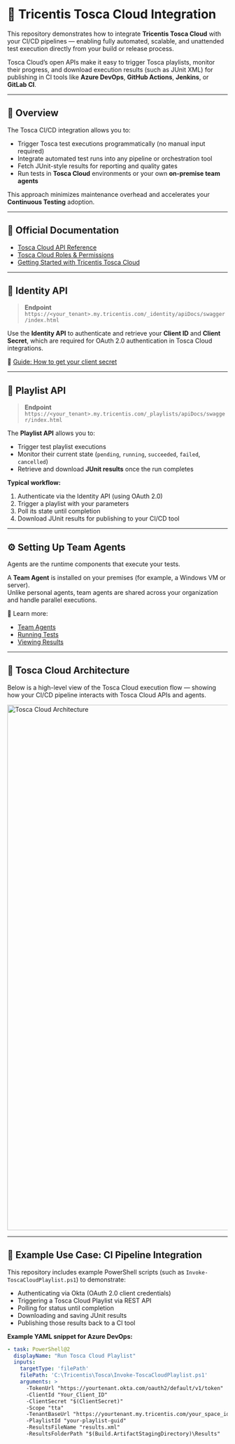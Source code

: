 # 🧩 Tricentis Tosca Cloud Integration

This repository demonstrates how to integrate **Tricentis Tosca Cloud** with your CI/CD pipelines — enabling fully automated, scalable, and unattended test execution directly from your build or release process.

Tosca Cloud’s open APIs make it easy to trigger Tosca playlists, monitor their progress, and download execution results (such as JUnit XML) for publishing in CI tools like **Azure DevOps**, **GitHub Actions**, **Jenkins**, or **GitLab CI**.

---

## 🚀 Overview

The Tosca CI/CD integration allows you to:
- Trigger Tosca test executions programmatically (no manual input required)
- Integrate automated test runs into any pipeline or orchestration tool
- Fetch JUnit-style results for reporting and quality gates
- Run tests in **Tosca Cloud** environments or your own **on-premise team agents**

This approach minimizes maintenance overhead and accelerates your **Continuous Testing** adoption.

---

## 📘 Official Documentation

- [Tosca Cloud API Reference](https://docs.tricentis.com/tosca-cloud/en-us/content/references/tosca_apis.htm)
- [Tosca Cloud Roles & Permissions](https://docs.tricentis.com/tosca-cloud/en-us/content/references/roles_and_permissions.htm)
- [Getting Started with Tricentis Tosca Cloud](https://docs.tricentis.com/tosca-cloud/en-us/content/get_started.htm)

---

## 🔐 Identity API

> **Endpoint**  
> `https://<your_tenant>.my.tricentis.com/_identity/apiDocs/swagger/index.html`

Use the **Identity API** to authenticate and retrieve your **Client ID** and **Client Secret**, which are required for OAuth 2.0 authentication in Tosca Cloud integrations.

📖 [Guide: How to get your client secret](https://docs.tricentis.com/tosca-cloud/en-us/content/admin_guide/get_client_secret.htm)

---

## 🧠 Playlist API

> **Endpoint**  
> `https://<your_tenant>.my.tricentis.com/_playlists/apiDocs/swagger/index.html`

The **Playlist API** allows you to:
- Trigger test playlist executions
- Monitor their current state (`pending`, `running`, `succeeded`, `failed`, `cancelled`)
- Retrieve and download **JUnit results** once the run completes

**Typical workflow:**
1. Authenticate via the Identity API (using OAuth 2.0)
2. Trigger a playlist with your parameters
3. Poll its state until completion
4. Download JUnit results for publishing to your CI/CD tool

---

## ⚙️ Setting Up Team Agents

Agents are the runtime components that execute your tests.

A **Team Agent** is installed on your premises (for example, a Windows VM or server).  
Unlike personal agents, team agents are shared across your organization and handle parallel executions.

📘 Learn more:
- [Team Agents](https://docs.tricentis.com/tosca-cloud/en-us/content/admin_guide/agents_team.htm)  
- [Running Tests](https://docs.tricentis.com/tosca-cloud/en-us/content/run_tests/run_tests.htm)  
- [Viewing Results](https://docs.tricentis.com/tosca-cloud/en-us/content/run_tests/check_results.htm)

---

## 🧩 Tosca Cloud Architecture

Below is a high-level view of the Tosca Cloud execution flow — showing how your CI/CD pipeline interacts with Tosca Cloud APIs and agents.

<img width="1200" alt="Tosca Cloud Architecture" src="https://github.com/user-attachments/assets/7e0e8bbf-3487-44ff-bc30-fec4da60a19f" />

---

## 🧪 Example Use Case: CI Pipeline Integration

This repository includes example PowerShell scripts (such as `Invoke-ToscaCloudPlaylist.ps1`) to demonstrate:
- Authenticating via Okta (OAuth 2.0 client credentials)
- Triggering a Tosca Cloud Playlist via REST API
- Polling for status until completion
- Downloading and saving JUnit results
- Publishing those results back to a CI tool

**Example YAML snippet for Azure DevOps:**
```yaml
- task: PowerShell@2
  displayName: "Run Tosca Cloud Playlist"
  inputs:
    targetType: 'filePath'
    filePath: 'C:\Tricentis\Tosca\Invoke-ToscaCloudPlaylist.ps1'
    arguments: >
      -TokenUrl "https://yourtenant.okta.com/oauth2/default/v1/token"
      -ClientId "Your_Client_ID"
      -ClientSecret "$(ClientSecret)"
      -Scope "tta"
      -TenantBaseUrl "https://yourtenant.my.tricentis.com/your_space_id"
      -PlaylistId "your-playlist-guid"
      -ResultsFileName "results.xml"
      -ResultsFolderPath "$(Build.ArtifactStagingDirectory)\Results"
